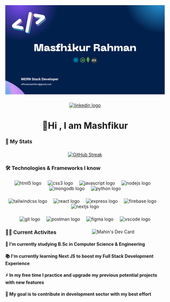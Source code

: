 <div align="center">
  <img  src="https://raw.githubusercontent.com/mashfikur/mashfikur/main/assets/banner-1.png"  />
</div>

###

<div align="center">
  <a href="linkedin.com/in/mashfikur-rahman-4315a92a3" target="_blank">
    <img src="https://img.shields.io/static/v1?message=LinkedIn&logo=linkedin&label=&color=0077B5&logoColor=white&labelColor=&style=for-the-badge" height="25" alt="linkedin logo"  />
  </a>
</div>

###

<h1 align="center">👋Hi , I am Mashfikur</h1>

###

<h3 align="left">📶 My Stats</h3>

###

<div align="center">
  <a href="https://git.io/streak-stats"><img src="https://github-readme-streak-stats.herokuapp.com?user=mashfikur&theme=blueberry" alt="GitHub Streak" /></a>
</div>

<h3 align="left">🛠 Technologies & Frameworks I know</h3>

###

<div align="center">
  <img src="https://skillicons.dev/icons?i=html" height="40" alt="html5 logo"  />
  <img width="12" />
  <img src="https://cdn.jsdelivr.net/gh/devicons/devicon/icons/css3/css3-original.svg" height="40" alt="css3 logo"  />
  <img width="12" />
  <img src="https://skillicons.dev/icons?i=js" height="40" alt="javascript logo"  />
  <img width="12" />
  <img src="https://skillicons.dev/icons?i=nodejs" height="40" alt="nodejs logo"  />
  <img width="12" />
  <img src="https://skillicons.dev/icons?i=mongodb" height="40" alt="mongodb logo"  />
  <img width="12" />
  <img src="https://skillicons.dev/icons?i=py" height="40" alt="python logo"  />
</div>

###

<div align="center">
  <img src="https://skillicons.dev/icons?i=tailwind" height="40" alt="tailwindcss logo"  />
  <img width="12" />
  <img src="https://skillicons.dev/icons?i=react" height="40" alt="react logo"  />
  <img width="12" />
  <img src="https://skillicons.dev/icons?i=express" height="40" alt="express logo"  />
  <img width="12" />
  <img src="https://skillicons.dev/icons?i=firebase" height="40" alt="firebase logo"  />
  <img width="12" />
  <img src="https://skillicons.dev/icons?i=nextjs" height="40" alt="nextjs logo"  />
</div>

###

###

<div align="center">
  <img src="https://skillicons.dev/icons?i=git" height="40" alt="git logo"  />
  <img width="12" />
  <img src="https://skillicons.dev/icons?i=postman" height="40" alt="postman logo"  />
  <img width="12" />
  <img src="https://skillicons.dev/icons?i=figma" height="40" alt="figma logo"  />
  <img width="12" />
  <img src="https://skillicons.dev/icons?i=vscode" height="40" alt="vscode logo"  />
</div>

###

<div align="left" >
<a href="https://app.daily.dev/mahin_007"><img align="right"  src="https://api.daily.dev/devcards/10f3f6965d164a5b8fd006733a30b055.png?r=1hc" width="230" alt="Mahin's Dev Card"/></a>

 </div>

<h3 align="left">👩‍💻  Current Activites</h3>

#### 🔭 I’m currently studying B.Sc in Computer Science & Engineering

#### 📚 I'm currently learning Next JS to boost my Full Stack Development Experience

#### ⚡ In my free time I practice and upgrade my previous potential projects with new features

#### 🚀 My goal is to contribute in development sector with my best effort 

###
